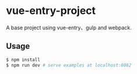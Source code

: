 # vue-entry-project
A base project using vue-entry、gulp and webpack.

## Usage

```bash
$ npm install
$ npm run dev # serve examples at localhost:8082
```
